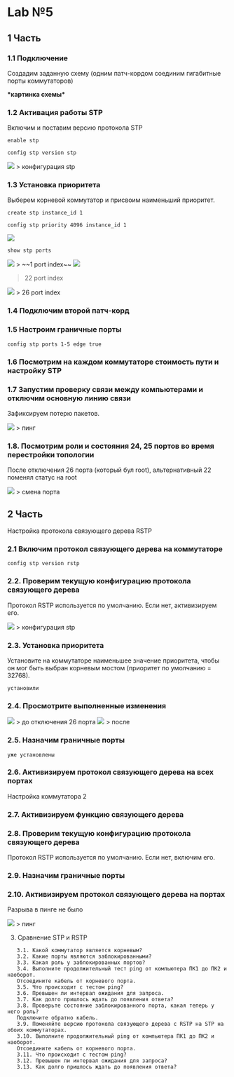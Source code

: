 # Lab №5

## 1 Часть

### 1.1 Подключение

Создадим заданную схему (одним патч-кордом соединим гигабитные порты коммутаторов)

**\*картинка схемы\***

### 1.2 Активация работы STP

Включим и поставим версию протокола STP

`enable stp`

`config stp version stp`

<img src="Снимок экрана от 2021-11-24 09-21-38.png" />
> конфигурация stp

### 1.3 Установка приоритета

Выберем корневой коммутатор и присвоим наименьший приоритет.

`create stp instance_id 1`

`config stp priority 4096 instance_id 1`

<img src="Снимок экрана от 2021-11-24 09-12-46.png" />

`show stp ports`

<img src="Снимок экрана от 2021-11-24 09-14-35.png" />
> ~~1 port index~~

<img src="Снимок экрана от 2021-11-24 09-16-16.png" />

> 22 port index

<img src="Снимок экрана от 2021-11-24 09-16-54.png" />
> 26 port index

### 1.4 Подключим второй патч-корд

### 1.5 Настроим граничные порты

`config stp ports 1-5 edge true`

### 1.6 Посмотрим на каждом коммутаторе стоимость пути и настройку STP

### 1.7 Запустим проверку связи между компьютерами и отключим основную линию связи

Зафиксируем потерю пакетов.

<img src="Снимок экрана от 2021-11-24 09-27-35.png" />
> пинг

### 1.8. Посмотрим роли и состояния 24, 25 портов во время перестройки топологии

После отключения 26 порта (который бул root), альтернативный 22 поменял статус на root

<img src="Снимок экрана от 2021-11-24 09-20-11.png" />
> смена порта

## 2 Часть

Настройка протокола связующего дерева RSTP

### 2.1 Включим протокол связующего дерева на коммутаторе

`config stp version rstp`

### 2.2. Проверим текущую конфигурацию протокола связующего дерева

Протокол RSTP используется по умолчанию. Если нет, активизируем его.

<img src="Снимок экрана от 2021-11-24 09-31-35.png" />
> конфигурация stp

### 2.3. Установка приоритета

Установите на коммутаторе наименьшее значение приоритета, чтобы он мог быть выбран корневым мостом (приоритет по умолчанию = 32768).

`установили`

### 2.4. Просмотрите выполненные изменения

<img src="Снимок экрана от 2021-11-24 09-33-25.png" />
> до отключения 26 порта

<img src="Снимок экрана от 2021-11-24 09-34-08.png" />
> после

### 2.5. Назначим граничные порты

`уже установлены`

### 2.6. Активизируем протокол связующего дерева на всех портах

Настройка коммутатора 2

### 2.7. Активизируем функцию связующего дерева

### 2.8. Проверим текущую конфигурацию протокола связующего дерева

Протокол RSTP используется по умолчанию. Если нет, включим его.

### 2.9. Назначим граничные порты

### 2.10. Активизируем протокол связующего дерева на портах

Разрыва в пинге не было

<img src="Снимок экрана от 2021-11-24 09-35-48.png" />
> пинг

3. Сравнение STP и RSTP

```
   3.1. Какой коммутатор является корневым?
   3.2. Какие порты являются заблокированными?
   3.3. Какая роль у заблокированных портов?
   3.4. Выполните продолжительный тест ping от компьютера ПК1 до ПК2 и наоборот.
   Отсоедините кабель от корневого порта.
   3.5. Что происходит с тестом ping?
   3.6. Превышен ли интервал ожидания для запроса.
   3.7. Как долго пришлось ждать до появления ответа?
   3.8. Проверьте состояние заблокированного порта, какая теперь у него роль?
   Подключите обратно кабель.
   3.9. Поменяйте версию протокола связующего дерева с RSTP на STP на обоих коммутаторах.
   3.10. Выполните продолжительный ping от компьютера ПК1 до ПК2 и наоборот.
   Отсоедините кабель от корневого порта.
   3.11. Что происходит с тестом ping?
   3.12. Превышен ли интервал ожидания для запроса?
   3.13. Как долго пришлось ждать до появления ответа?
```

